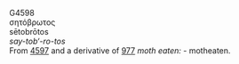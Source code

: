 G4598  
σητόβρωτος  
sētobrōtos  
*say-tob‘-ro-tos*  
From [4597](g4597) and a derivative of [977](g0977) *moth* *eaten:* -
motheaten.  
